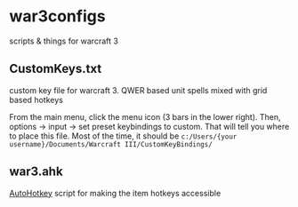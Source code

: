 # war3configs
scripts &amp; things for warcraft 3

## CustomKeys.txt
custom key file for warcraft 3. QWER based unit spells mixed with grid based hotkeys

From the main menu, click the menu icon (3 bars in the lower right). Then, options -> input -> set preset keybindings to custom. That will tell you where to place this file. Most of the time, it should be `c:/Users/{your username}/Documents/Warcraft III/CustomKeyBindings/`

## war3.ahk
[AutoHotkey](https://www.autohotkey.com/) script for making the item hotkeys accessible
